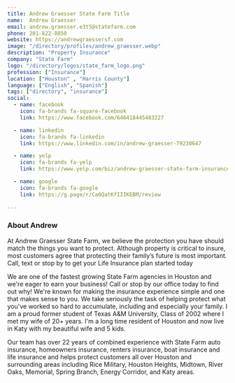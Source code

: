 ```yaml
---
title: Andrew Graesser State Farm Title
name:  Andrew Graesser
email: andrew.graesser.e3t5@statefarm.com
phone: 281-822-8850
website: https://andrewgraessersf.com
image: "/directory/profiles/andrew_graesser.webp"
description: "Property Insurance"
company: "State Farm"
logo: "/directory/logos/state_farm_logo.png"
profession: ["Insurance"]
location: ["Houston" , "Harris County"]
language: ["English", "Spanish"]
tags: ["directory", "insurance"]
social:
  - name: facebook
    icon: fa-brands fa-square-facebook
    link: https://www.facebook.com/646418445483227

  - name: linkedin
    icon: fa-brands fa-linkedin
    link: https://www.linkedin.com/in/andrew-graesser-79230647

  - name: yelp
    icon: fa-brands fa-yelp
    link: https://www.yelp.com/biz/andrew-graesser-state-farm-insurance-agent-houston

  - name: google
    icon: fa-brands fa-google
    link: https://g.page/r/Ca6QatKfIIIKEBM/review
    
---
```

### About Andrew

At Andrew Graesser State Farm, we believe the protection you have should match the things you want to protect. Although property is critical to insure, most customers agree that protecting their family’s future is most important. Call, text or stop by to get your Life Insurance plan started today

We are one of the fastest growing State Farm agencies in Houston and we're eager to earn your business! Call or stop by our office today to find out why! We're known for making the insurance experience simple and one that makes sense to you. We take seriously the task of helping protect what you've worked so hard to accumulate, including and especially your family. I am a proud former student of Texas A&M University, Class of 2002 where I met my wife of 20+ years. I'm a long time resident of Houston and now live in Katy with my beautiful wife and 5 kids.

Our team has over 22 years of combined experience with State Farm auto insurance, homeowners insurance, renters insurance, boat insurance and life insurance and helps protect customers all over Houston and surrounding areas including Rice Military, Houston Heights, Midtown, River Oaks, Memorial, Spring Branch, Energy Corridor, and Katy areas.